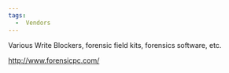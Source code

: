 ```yaml
---
tags:
  -  Vendors
---
```

Various Write Blockers, forensic field kits, forensics software, etc.

<http://www.forensicpc.com/>

